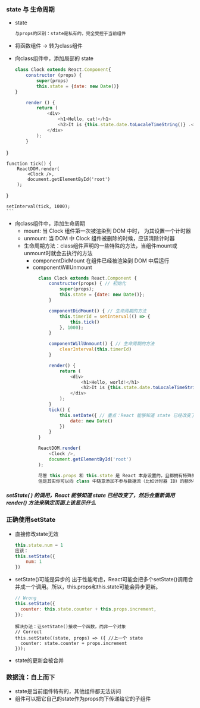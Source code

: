 ### state 与 生命周期
- state

    ```js
    与props的区别：state是私有的，完全受控于当前组件
    ```

- 将函数组件 -> 转为class组件
- 向class组件中，添加局部的 state

    ```js
    class Clock extends React.Component{
        constructor (props) {
            super(props)
            this.state = {date: new Date()}
    }
    
        render () {
            return (
                <div>
                    <h1>Hello, cat!</h1>
                    <h2>It is {this.state.date.toLocaleTimeString()} .</h2>
                </div>
            );
        }
}
    
    function tick() {
        ReactDOM.render(
            <Clock />,
            document.getElementById('root')
        );
}
    
    setInterval(tick, 1000);
    ```
- 向class组件中，添加生命周期
    - mount: 当 Clock 组件第一次被渲染到 DOM 中时， 为其设置一个计时器
    - unmount: 当 DOM 中 Clock 组件被删除的时候，应该清除计时器
    - 生命周期方法：class组件声明的一些特殊的方法，当组件mount或unmount时就会去执行的方法
        - componentDidMount 在组件已经被渲染到 DOM 中后运行
        - componentWillUnmount


```js
            class Clock extends React.Component {
                constructor(props) { // 初始化
                    super(props);
                    this.state = {date: new Date()};
                }

                componentDidMount() { // 生命周期的方法
                    this.timerId = setInterval(() => {
                        this.tick()
                    }, 1000);
                }

                componentWillUnmount() { // 生命周期的方法
                    clearInterval(this.timerId)
                }

                render() {
                    return (
                        <div>
                            <h1>Hello, world!</h1>
                            <h2>It is {this.state.date.toLocaleTimeString()}.</h2>
                        </div>
                    );
                }
                tick() {
                    this.setDate({ // 重点：React 能够知道 state 已经改变了，然后会重新调用 render() 方法来确定页面上该显示什么
                        date: new Date()
                    })
                }
            }

            ReactDOM.render(
                <Clock />,
                document.getElementById('root')
            );

            尽管 this.props 和 this.state 是 React 本身设置的，且都拥有特殊的含义，
            但是其实你可以向 class 中随意添加不参与数据流（比如计时器 ID）的额外字段。
```


##### setState( ) 的调用，React 能够知道 state 已经改变了，然后会重新调用 render() 方法来确定页面上该显示什么
### 正确使用setState
- 直接修改state无效

    ```js
    this.state.num = 1
    应该：
    this.setState({
        num: 1
    })
    ```
    
- setState()可能是异步的
出于性能考虑，React可能会把多个setState()调用合并成一个调用。所以，this.props和this.state可能会异步更新。

  ```js
  // Wrong
  this.setState({
    counter: this.state.counter + this.props.increment,
  });
  ```
  
  ```JS
  解决办法：让setState()接收一个函数，而非一个对象
  // Correct
  this.setState((state, props) => ({ //上一个 state
    counter: state.counter + props.increment
  }));
  ```
  
- state的更新会被合并

### 数据流：自上而下
- state是当前组件特有的，其他组件都无法访问
- 组件可以把它自己的state作为props向下传递给它的子组件